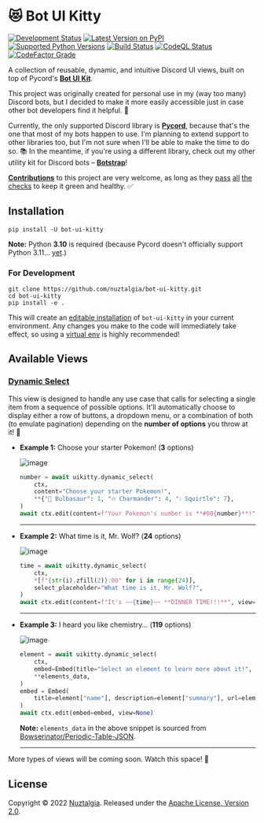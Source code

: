 # 😻 Bot UI Kitty

[![Development Status](https://img.shields.io/pypi/status/bot-ui-kitty?color=orange)](https://pypi.org/project/bot-ui-kitty/)
[![Latest Version on PyPI](https://img.shields.io/pypi/v/bot-ui-kitty)](https://pypi.org/project/bot-ui-kitty/)
[![Supported Python Versions](https://img.shields.io/pypi/pyversions/bot-ui-kitty)](https://pypi.org/project/bot-ui-kitty/)
[![Build Status](https://img.shields.io/github/workflow/status/nuztalgia/bot-ui-kitty/Build)](https://github.com/nuztalgia/bot-ui-kitty/actions/workflows/build.yml)
[![CodeQL Status](https://img.shields.io/github/workflow/status/nuztalgia/bot-ui-kitty/CodeQL?label=codeQL)](https://github.com/nuztalgia/bot-ui-kitty/actions/workflows/codeql.yml)
[![CodeFactor Grade](https://img.shields.io/codefactor/grade/github/nuztalgia/bot-ui-kitty/main?label=codefactor)](https://www.codefactor.io/repository/github/nuztalgia/bot-ui-kitty)

A collection of reusable, dynamic, and intuitive Discord UI views, built on top
of Pycord's [**Bot UI Kit**](https://docs.pycord.dev/en/master/api/ui_kit.html).

This project was originally created for personal use in my (way too many)
Discord bots, but I decided to make it more easily accessible just in case other
bot developers find it helpful. 💜

Currently, the only supported Discord library is **[Pycord]**, because that's
the one that most of my bots happen to use. I'm planning to extend support to
other libraries too, but I'm not sure when I'll be able to make the time to do
so. 📚 In the meantime, if you're using a different library, check out my other
utility kit for Discord bots – **[Botstrap]**!

[pycord]: https://github.com/Pycord-Development/pycord
[botstrap]: https://github.com/nuztalgia/botstrap

[**Contributions**][1] to this project are very welcome, as long as they
[pass](https://results.pre-commit.ci/latest/github/nuztalgia/bot-ui-kitty/main)
[all](https://github.com/nuztalgia/bot-ui-kitty/actions/workflows/build.yml)
[the](https://github.com/nuztalgia/bot-ui-kitty/actions/workflows/codeql.yml)
[checks](https://www.codefactor.io/repository/github/nuztalgia/bot-ui-kitty) to
keep it green and healthy. ✅

[1]: https://github.com/nuztalgia/bot-ui-kitty/blob/main/.github/contributing.md

## Installation

```
pip install -U bot-ui-kitty
```

**Note:** Python **3.10** is required (because Pycord doesn't officially support
Python 3.11... [yet].)

[yet]: https://github.com/Pycord-Development/pycord/blob/master/CHANGELOG.md

### For Development

```
git clone https://github.com/nuztalgia/bot-ui-kitty.git
cd bot-ui-kitty
pip install -e .
```

This will create an [editable installation] of `bot-ui-kitty` in your current
environment. Any changes you make to the code will immediately take effect, so
using a [virtual env] is highly recommended!

[editable installation]:
  https://pip.pypa.io/en/stable/topics/local-project-installs/#editable-installs
[virtual env]: https://docs.python.org/3/tutorial/venv.html

## Available Views

### [Dynamic Select](https://github.com/nuztalgia/bot-ui-kitty#dynamic-select)

This view is designed to handle any use case that calls for selecting a single
item from a sequence of possible options. It'll automatically choose to display
either a row of buttons, a dropdown menu, or a combination of both (to emulate
pagination) depending on the **number of options** you throw at it! 🤹

- **Example 1:** Choose your starter Pokemon! (**3** options)

  ![image](https://user-images.githubusercontent.com/95021853/202794482-60a5ca50-7593-4f66-a160-3ba1509d4d84.png)

  ```py
  number = await uikitty.dynamic_select(
      ctx,
      content="Choose your starter Pokemon!",
      **{"🌱 Bulbasaur": 1, "🔥 Charmander": 4, "💧 Squirtle": 7},
  )
  await ctx.edit(content=f"Your Pokemon's number is **#00{number}**!", view=None)
  ```

  ***

- **Example 2:** What time is it, Mr. Wolf? (**24** options)

  ![image](https://user-images.githubusercontent.com/95021853/202796751-5f541611-4806-4918-ad34-aa347f92b807.png)

  ```py
  time = await uikitty.dynamic_select(
      ctx,
      *[f"{str(i).zfill(2)}:00" for i in range(24)],
      select_placeholder="What time is it, Mr. Wolf?",
  )
  await ctx.edit(content=f"It's ~~{time}~~ **DINNER TIME!!!**", view=None)
  ```

  ***

- **Example 3:** I heard you like chemistry... (**119** options)

  ![image](https://user-images.githubusercontent.com/95021853/202812334-ac9ee8a9-3083-4276-b0b2-edbcf8cef30e.png)

  ```py
  element = await uikitty.dynamic_select(
      ctx,
      embed=Embed(title="Select an element to learn more about it!", color=color),
      **elements_data,
  )
  embed = Embed(
      title=element["name"], description=element["summary"], url=element["source"],
  )
  await ctx.edit(embed=embed, view=None)
  ```

  **Note:** `elements_data` in the above snippet is sourced from
  [Bowserinator/Periodic-Table-JSON][periodic-table-json].

  [periodic-table-json]: https://github.com/Bowserinator/Periodic-Table-JSON

  ***

More types of views will be coming soon. Watch this space! 👀

## License

Copyright © 2022 [Nuztalgia](https://github.com/nuztalgia). Released under the
[Apache License, Version 2.0][license].

[license]: https://github.com/nuztalgia/bot-ui-kitty/blob/main/LICENSE
